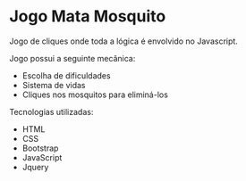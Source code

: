 # Jogo Mata Mosquito

Jogo de cliques onde toda a lógica é envolvido no Javascript.

Jogo possui a seguinte mecânica:
- Escolha de dificuldades
- Sistema de vidas
- Cliques nos mosquitos para eliminá-los

Tecnologias utilizadas:
- HTML
- CSS
- Bootstrap
- JavaScript
- Jquery